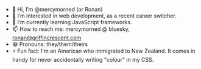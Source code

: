 - 👋 Hi, I’m @mercymorned (or Ronan)
- 👀 I’m interested in web development, as a recent career switcher.
- 🌱 I’m currently learning JavaScript frameworks.
- 📫 How to reach me: mercymorned @ bluesky, ronan@griffincrescent.com
- 😄 Pronouns: they/them/theirs
- ⚡ Fun fact: I'm an American who immigrated to New Zealand. It comes in handy for never accidentally writing "colour" in my CSS.

<!---
mercymorned/mercymorned is a ✨ special ✨ repository because its `README.md` (this file) appears on your GitHub profile.
You can click the Preview link to take a look at your changes.
--->
